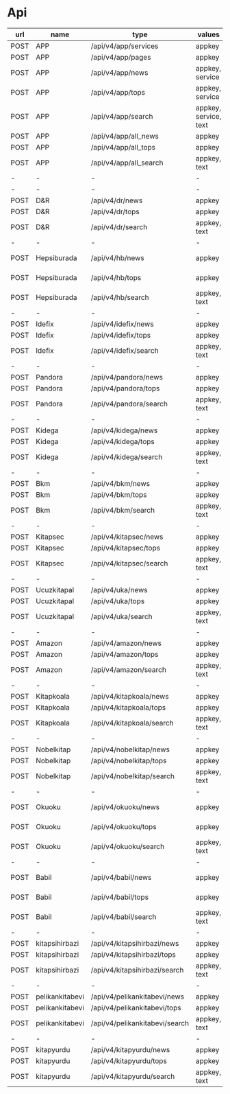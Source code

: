 # Api

| url | name | type | values | status | 
| --- | ---  | ---  |   ---  | --- |
| POST | APP | /api/v4/app/services | appkey | OK |
| POST | APP | /api/v4/app/pages | appkey | OK |
| POST | APP | /api/v4/app/news | appkey, service | OK |
| POST | APP | /api/v4/app/tops | appkey, service | OK |
| POST | APP | /api/v4/app/search | appkey, service, text | OK |
| POST | APP | /api/v4/app/all_news | appkey | OK |
| POST | APP | /api/v4/app/all_tops | appkey | OK |
| POST | APP | /api/v4/app/all_search | appkey, text | OK |
| - | -  | -  | -  | - |
| - | -  | -  | -  | - |
| POST | D&R | /api/v4/dr/news | appkey | OK |
| POST | D&R | /api/v4/dr/tops | appkey | OK |
| POST | D&R | /api/v4/dr/search | appkey, text | OK |
| - | -  | -  | -  | - |
| POST | Hepsiburada | /api/v4/hb/news | appkey | YANILGI ROBOT |
| POST | Hepsiburada | /api/v4/hb/tops | appkey | YANILGI ROBOT |
| POST | Hepsiburada | /api/v4/hb/search | appkey, text | YANILGI ROBOT |
| - | -  | -  | -  | - |
| POST | Idefix | /api/v4/idefix/news | appkey | OK |
| POST | Idefix | /api/v4/idefix/tops | appkey | OK |
| POST | Idefix | /api/v4/idefix/search | appkey, text | OK |
| - | -  | -  | -  | - |
| POST | Pandora | /api/v4/pandora/news | appkey | OK |
| POST | Pandora | /api/v4/pandora/tops | appkey | OK |
| POST | Pandora | /api/v4/pandora/search | appkey, text | OK |
| - | -  | -  | -  | - |
| POST | Kidega | /api/v4/kidega/news | appkey | OK |
| POST | Kidega | /api/v4/kidega/tops | appkey | OK |
| POST | Kidega | /api/v4/kidega/search | appkey, text | OK |
| - | -  | -  | -  | - |
| POST | Bkm | /api/v4/bkm/news | appkey | OK |
| POST | Bkm | /api/v4/bkm/tops | appkey | OK |
| POST | Bkm | /api/v4/bkm/search | appkey, text | OK |
| - | -  | -  | -  | - |
| POST | Kitapsec | /api/v4/kitapsec/news | appkey | OK |
| POST | Kitapsec | /api/v4/kitapsec/tops | appkey | OK |
| POST | Kitapsec | /api/v4/kitapsec/search | appkey, text | OK |
| - | -  | -  | -  | - |
| POST | Ucuzkitapal | /api/v4/uka/news | appkey | OK |
| POST | Ucuzkitapal | /api/v4/uka/tops | appkey | OK |
| POST | Ucuzkitapal | /api/v4/uka/search | appkey, text | OK |
| - | -  | -  | -  | - |
| POST | Amazon | /api/v4/amazon/news | appkey | OK |
| POST | Amazon | /api/v4/amazon/tops | appkey | OK |
| POST | Amazon | /api/v4/amazon/search | appkey, text | OK |
| - | -  | -  | -  | - |
| POST | Kitapkoala | /api/v4/kitapkoala/news | appkey | OK |
| POST | Kitapkoala | /api/v4/kitapkoala/tops | appkey | OK |
| POST | Kitapkoala | /api/v4/kitapkoala/search | appkey, text | OK |
| - | -  | -  | -  | - |
| POST | Nobelkitap | /api/v4/nobelkitap/news | appkey | OK |
| POST | Nobelkitap | /api/v4/nobelkitap/tops | appkey | OK |
| POST | Nobelkitap | /api/v4/nobelkitap/search | appkey, text | OK |
| - | -  | -  | -  | - |
| POST | Okuoku | /api/v4/okuoku/news | appkey | YANILGI JS |
| POST | Okuoku | /api/v4/okuoku/tops | appkey | YANILGI JS |
| POST | Okuoku | /api/v4/okuoku/search | appkey, text | YANILGI JS |
| - | -  | -  | -  | - |
| POST | Babil | /api/v4/babil/news | appkey | YANILGI SSL |
| POST | Babil | /api/v4/babil/tops | appkey | YANILGI SSL |
| POST | Babil | /api/v4/babil/search | appkey, text | YANILGI SSL |
| - | -  | -  | -  | - |
| POST | kitapsihirbazi | /api/v4/kitapsihirbazi/news | appkey | OK |
| POST | kitapsihirbazi | /api/v4/kitapsihirbazi/tops | appkey | OK |
| POST | kitapsihirbazi | /api/v4/kitapsihirbazi/search | appkey, text | OK |
| - | -  | -  | -  | - |
| POST | pelikankitabevi | /api/v4/pelikankitabevi/news | appkey | OK |
| POST | pelikankitabevi | /api/v4/pelikankitabevi/tops | appkey | OK |
| POST | pelikankitabevi | /api/v4/pelikankitabevi/search | appkey, text | OK |
| - | -  | -  | -  | - |
| POST | kitapyurdu | /api/v4/kitapyurdu/news | appkey | TODO |
| POST | kitapyurdu | /api/v4/kitapyurdu/tops | appkey | TODO |
| POST | kitapyurdu | /api/v4/kitapyurdu/search | appkey, text | TODO |
